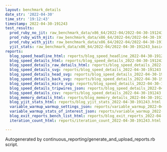 ```yaml
---
layout: benchmark_details
date_str: '2022-04-30'
time_str: '19:12:43'
timestamp: 2022-04-30-191243
test_results:
  prod_ruby_no_jit: raw_benchmark_data/x86_64/2022-04/2022-04-30-191243_basic_benchmark_prod_ruby_no_jit.json
  prod_ruby_with_mjit: raw_benchmark_data/x86_64/2022-04/2022-04-30-191243_basic_benchmark_prod_ruby_with_mjit.json
  prod_ruby_with_yjit: raw_benchmark_data/x86_64/2022-04/2022-04-30-191243_basic_benchmark_prod_ruby_with_yjit.json
  yjit_stats: raw_benchmark_data/x86_64/2022-04/2022-04-30-191243_basic_benchmark_yjit_stats.json
reports:
  blog_speed_headline_html: reports/blog_speed_headline_2022-04-30-191243.html
  blog_speed_details_html: reports/blog_speed_details_2022-04-30-191243.html
  blog_speed_details_raw_details_html: reports/blog_speed_details_2022-04-30-191243.raw_details.html
  blog_speed_details_svg: reports/blog_speed_details_2022-04-30-191243.svg
  blog_speed_details_head_svg: reports/blog_speed_details_2022-04-30-191243.head.svg
  blog_speed_details_back_svg: reports/blog_speed_details_2022-04-30-191243.back.svg
  blog_speed_details_micro_svg: reports/blog_speed_details_2022-04-30-191243.micro.svg
  blog_speed_details_tripwires_json: reports/blog_speed_details_2022-04-30-191243.tripwires.json
  blog_speed_details_csv: reports/blog_speed_details_2022-04-30-191243.csv
  blog_memory_details_html: reports/blog_memory_details_2022-04-30-191243.html
  blog_yjit_stats_html: reports/blog_yjit_stats_2022-04-30-191243.html
  variable_warmup_warmup_settings_json: reports/variable_warmup_2022-04-30-191243.warmup_settings.json
  variable_warmup_stats_of_interest_json: reports/variable_warmup_2022-04-30-191243.stats_of_interest.json
  blog_exit_reports_bench_list_html: reports/blog_exit_reports_2022-04-30-191243.bench_list.html
  iteration_count_html: reports/iteration_count_2022-04-30-191243.html

---
```

Autogenerated by continuous_reporting/generate_and_upload_reports.rb script.
